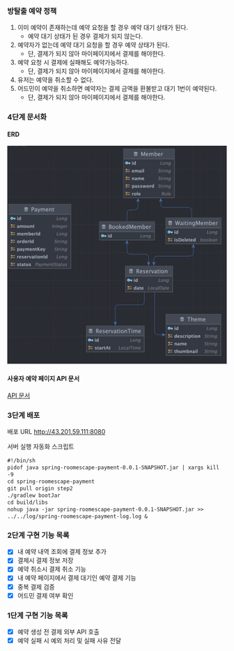 ### 방탈출 예약 정책
1. 이미 예약이 존재하는데 예약 요청을 할 경우 예약 대기 상태가 된다.
   - 예약 대기 상태가 된 경우 결제가 되지 않는다.
2. 예약자가 없는데 예약 대기 요청을 할 경우 예약 상태가 된다.
   - 단, 결제가 되지 않아 마이페이지에서 결제를 해야한다.
3. 예약 요청 시 결제에 실패해도 예약가능하다.
   - 단, 결제가 되지 않아 마이페이지에서 결제를 해야한다.
4. 유저는 예약을 취소할 수 없다.
5. 어드민이 예약을 취소하면 예약자는 결제 금액을 환불받고 대기 1번이 예약된다.
   - 단, 결제가 되지 않아 마이페이지에서 결제를 해야한다.

### 4단계 문서화
#### ERD
![ERD.png](ERD.png)

#### 사용자 예약 페이지 API 문서
[API 문서](https://documenter.getpostman.com/view/28524192/2sA3Qy69if)


### 3단계 배포
배포 URL
http://43.201.59.111:8080

서버 실행 자동화 스크립트
```shell
#!/bin/sh
pidof java spring-roomescape-payment-0.0.1-SNAPSHOT.jar | xargs kill -9
cd spring-roomescape-payment
git pull origin step2
./gradlew bootJar
cd build/libs
nohup java -jar spring-roomescape-payment-0.0.1-SNAPSHOT.jar >> ../../log/spring-roomescape-payment-log.log &
```

### 2단계 구현 기능 목록
- [x] 내 예약 내역 조회에 결제 정보 추가
- [x] 결제시 결제 정보 저장
- [x] 예약 취소시 결제 취소 기능 
- [x] 내 예약 페이지에서 결제 대기인 예약 결제 기능
- [x] 중복 결제 검증
- [x] 어드민 결제 여부 확인

### 1단계 구현 기능 목록
- [x] 예약 생성 전 결제 외부 API 호출
- [x] 예약 실패 시 예외 처리 및 실패 사유 전달
